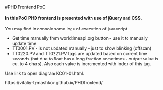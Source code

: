 #PHD Frontend PoC

#### In this PoC PHD frontend is presented with use of jQuery and CSS.
You may find in console some logs of execution of javascript.

* Get time manually from worldtimeapi.org button - use it to manually update time
* TT0001.PV - is not updated manually - just to show blinking (offscan)
* TT0220.PV and TT0221.PV tags are updated based on current time seconds (but due to float has a long fraction sometimes - output value is cut to 4 chars). Also each value is incremented with index of this tag.

Use link to open diagram KC01-01.html.
<p>
https://vitaliy-tymashkov.github.io/PHDfrontend/

 
